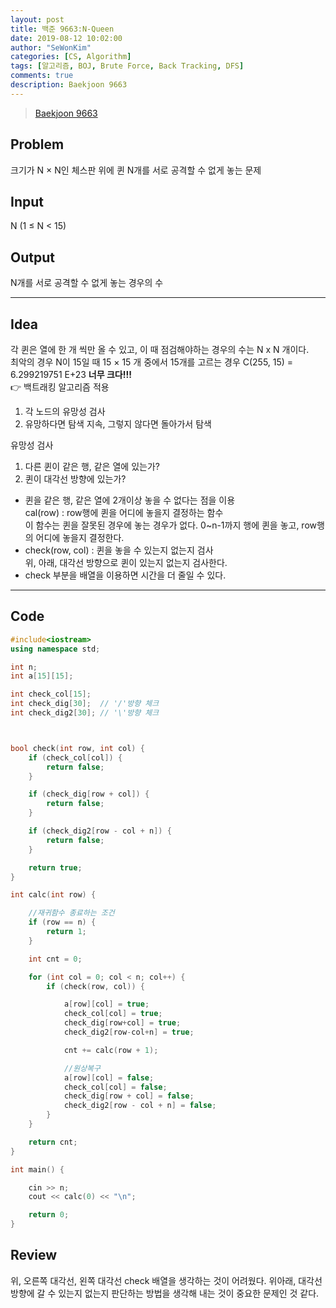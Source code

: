 ```yaml
---
layout: post
title: 백준 9663:N-Queen
date: 2019-08-12 10:02:00
author: "SeWonKim"
categories: [CS, Algorithm]
tags: [알고리즘, BOJ, Brute Force, Back Tracking, DFS]
comments: true
description: Baekjoon 9663
---
```


> [Baekjoon 9663](https://www.acmicpc.net/problem/9663)

## Problem

크기가 N × N인 체스판 위에 퀸 N개를 서로 공격할 수 없게 놓는 문제

## Input

N (1 ≤ N < 15)

## Output

N개를 서로 공격할 수 없게 놓는 경우의 수

---

## Idea

각 퀸은 열에 한 개 씩만 올 수 있고, 이 때 점검해야하는 경우의 수는 N x N 개이다.  
 최악의 경우 N이 15일 때 15 × 15 개 중에서 15개를 고르는 경우 C(255, 15) = 6.299219751 E+23 **너무 크다!!!**  
 👉 백트래킹 알고리즘 적용

1. 각 노드의 유망성 검사
2. 유망하다면 탐색 지속, 그렇지 않다면 돌아가서 탐색

유망성 검사

1. 다른 퀸이 같은 행, 같은 열에 있는가?
2. 퀸이 대각선 방향에 있는가?

- 퀸을 같은 행, 같은 열에 2개이상 놓을 수 없다는 점을 이용  
  cal(row) : row행에 퀸을 어디에 놓을지 결정하는 함수  
  이 함수는 퀸을 잘못된 경우에 놓는 경우가 없다. 0~n-1까지 행에 퀸을 놓고, row행의 어디에 놓을지 결정한다.
- check(row, col) : 퀸을 놓을 수 있는지 없는지 검사  
  위, 아래, 대각선 방향으로 퀸이 있는지 없는지 검사한다.
- check 부분을 배열을 이용하면 시간을 더 줄일 수 있다.

---

## Code

```cpp
#include<iostream>
using namespace std;

int n;
int a[15][15];

int check_col[15];
int check_dig[30];	// '/'방향 체크
int check_dig2[30];	// '\'방향 체크



bool check(int row, int col) {
	if (check_col[col]) {
		return false;
	}

	if (check_dig[row + col]) {
		return false;
	}

	if (check_dig2[row - col + n]) {
		return false;
	}

	return true;
}

int calc(int row) {

	//재귀함수 종료하는 조건
	if (row == n) {
		return 1;
	}

	int cnt = 0;

	for (int col = 0; col < n; col++) {
		if (check(row, col)) {

			a[row][col] = true;
			check_col[col] = true;
			check_dig[row+col] = true;
			check_dig2[row-col+n] = true;

			cnt += calc(row + 1);

			//원상복구
			a[row][col] = false;
			check_col[col] = false;
			check_dig[row + col] = false;
			check_dig2[row - col + n] = false;
		}
	}

	return cnt;
}

int main() {

	cin >> n;
	cout << calc(0) << "\n";

	return 0;
}
```

## Review

위, 오른쪽 대각선, 왼쪽 대각선 check 배열을 생각하는 것이 어려웠다.
위아래, 대각선방향에 갈 수 있는지 없는지 판단하는 방법을 생각해 내는 것이 중요한 문제인 것 같다.
